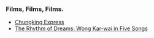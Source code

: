 ### Films, Films, Films.

* [Chungking Express](https://mubi.com/films/chungking-express)
* [The Rhythm of Dreams: Wong Kar-wai in Five Songs](https://mubi.com/notebook/posts/the-rhythm-of-dreams-wong-kar-wai-in-five-songs)
